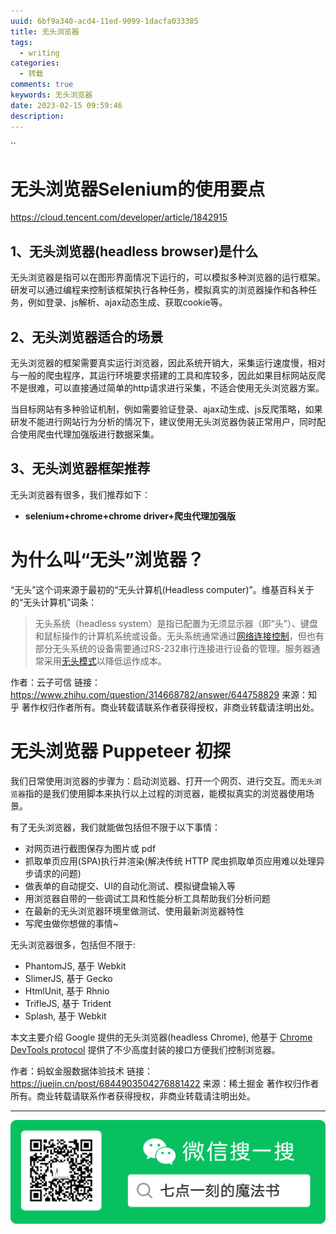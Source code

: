 ```yaml
---
uuid: 6bf9a340-acd4-11ed-9099-1dacfa033385
title: 无头浏览器
tags:
  - writing
categories:
  - 转载
comments: true
keywords: 无头浏览器
date: 2023-02-15 09:59:46
description:
---
```

``
<!--more-->
<!-- 1. 发布前：删除草稿的 uuid -->
<!-- 2. 发布后：补充tag，category -->

# 无头浏览器Selenium的使用要点

https://cloud.tencent.com/developer/article/1842915

## 1、无头浏览器(headless browser)是什么

无头浏览器是指可以在图形界面情况下运行的，可以模拟多种浏览器的运行框架。研发可以通过编程来控制该框架执行各种任务，模拟真实的浏览器操作和各种任务，例如登录、js解析、ajax动态生成、获取cookie等。

## 2、无头浏览器适合的场景

无头浏览器的框架需要真实运行浏览器，因此系统开销大，采集运行速度慢，相对与一般的爬虫程序，其运行环境要求搭建的工具和库较多，因此如果目标网站反爬不是很难，可以直接通过简单的http请求进行采集，不适合使用无头浏览器方案。

当目标网站有多种验证机制，例如需要验证登录、ajax动生成、js反爬策略，如果研发不能进行网站行为分析的情况下，建议使用无头浏览器伪装正常用户，同时配合使用爬虫代理加强版进行数据采集。

## 3、无头浏览器框架推荐

无头浏览器有很多，我们推荐如下：

- **selenium+chrome+chrome driver+爬虫代理加强版**

# 为什么叫“无头”浏览器？

“无头”这个词来源于最初的“无头计算机(Headless computer)”。维基百科关于的“无头计算机”词条：

> 无头系统（headless system）是指已配置为无须显示器（即“头”）、键盘和鼠标操作的计算机系统或设备。无头系统通常通过[网络连接控制](https://www.zhihu.com/search?q=网络连接控制&search_source=Entity&hybrid_search_source=Entity&hybrid_search_extra={"sourceType"%3A"answer"%2C"sourceId"%3A644758829})，但也有部分无头系统的设备需要通过RS-232串行连接进行设备的管理。服务器通常采用[无头模式](https://www.zhihu.com/search?q=无头模式&search_source=Entity&hybrid_search_source=Entity&hybrid_search_extra={"sourceType"%3A"answer"%2C"sourceId"%3A644758829})以降低运作成本。



作者：云子可信
链接：https://www.zhihu.com/question/314668782/answer/644758829
来源：知乎
著作权归作者所有。商业转载请联系作者获得授权，非商业转载请注明出处。



# 无头浏览器 Puppeteer 初探

我们日常使用浏览器的步骤为：启动浏览器、打开一个网页、进行交互。而`无头浏览器`指的是我们使用脚本来执行以上过程的浏览器，能模拟真实的浏览器使用场景。

有了无头浏览器，我们就能做包括但不限于以下事情：

- 对网页进行截图保存为图片或 pdf
- 抓取单页应用(SPA)执行并渲染(解决传统 HTTP 爬虫抓取单页应用难以处理异步请求的问题)
- 做表单的自动提交、UI的自动化测试、模拟键盘输入等
- 用浏览器自带的一些调试工具和性能分析工具帮助我们分析问题
- 在最新的无头浏览器环境里做测试、使用最新浏览器特性
- 写爬虫做你想做的事情~

无头浏览器很多，包括但不限于:

- PhantomJS, 基于 Webkit
- SlimerJS, 基于 Gecko
- HtmlUnit, 基于 Rhnio
- TrifleJS, 基于 Trident
- Splash, 基于 Webkit

本文主要介绍 Google 提供的无头浏览器(headless Chrome), 他基于 [Chrome DevTools protocol](https://link.juejin.cn?target=https%3A%2F%2Fchromedevtools.github.io%2Fdevtools-protocol%2F) 提供了不少高度封装的接口方便我们控制浏览器。



作者：蚂蚁金服数据体验技术
链接：https://juejin.cn/post/6844903504276881422
来源：稀土掘金
著作权归作者所有。商业转载请联系作者获得授权，非商业转载请注明出处。


---
![20200131220947.png](source/assets/images/leunggeorge.github.io-image-9%201%201.png)
